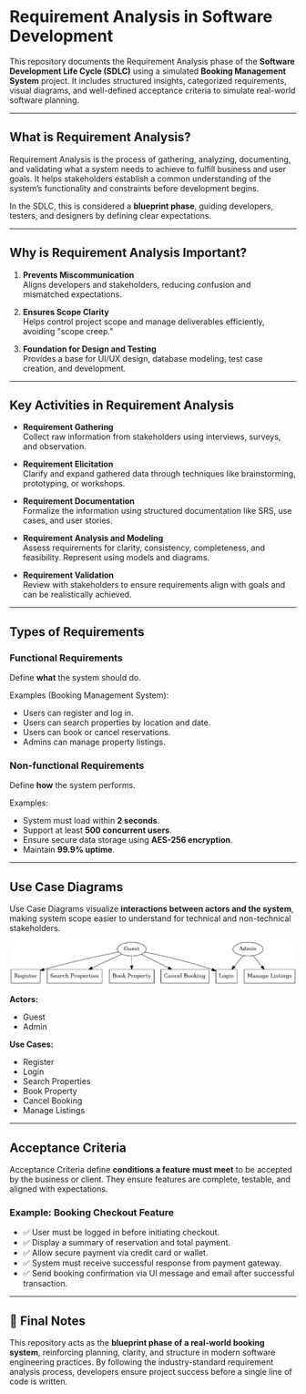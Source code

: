 # Requirement Analysis in Software Development

This repository documents the Requirement Analysis phase of the **Software Development Life Cycle (SDLC)** using a simulated **Booking Management System** project. It includes structured insights, categorized requirements, visual diagrams, and well-defined acceptance criteria to simulate real-world software planning.

---

## What is Requirement Analysis?

Requirement Analysis is the process of gathering, analyzing, documenting, and validating what a system needs to achieve to fulfill business and user goals. It helps stakeholders establish a common understanding of the system’s functionality and constraints before development begins.

In the SDLC, this is considered a **blueprint phase**, guiding developers, testers, and designers by defining clear expectations.

---

## Why is Requirement Analysis Important?

1. **Prevents Miscommunication**  
   Aligns developers and stakeholders, reducing confusion and mismatched expectations.

2. **Ensures Scope Clarity**  
   Helps control project scope and manage deliverables efficiently, avoiding "scope creep."

3. **Foundation for Design and Testing**  
   Provides a base for UI/UX design, database modeling, test case creation, and development.

---

## Key Activities in Requirement Analysis

- **Requirement Gathering**  
  Collect raw information from stakeholders using interviews, surveys, and observation.

- **Requirement Elicitation**  
  Clarify and expand gathered data through techniques like brainstorming, prototyping, or workshops.

- **Requirement Documentation**  
  Formalize the information using structured documentation like SRS, use cases, and user stories.

- **Requirement Analysis and Modeling**  
  Assess requirements for clarity, consistency, completeness, and feasibility. Represent using models and diagrams.

- **Requirement Validation**  
  Review with stakeholders to ensure requirements align with goals and can be realistically achieved.

---

## Types of Requirements

### Functional Requirements
Define **what** the system should do.

Examples (Booking Management System):
- Users can register and log in.
- Users can search properties by location and date.
- Users can book or cancel reservations.
- Admins can manage property listings.

### Non-functional Requirements
Define **how** the system performs.

Examples:
- System must load within **2 seconds**.
- Support at least **500 concurrent users**.
- Ensure secure data storage using **AES-256 encryption**.
- Maintain **99.9% uptime**.

---

## Use Case Diagrams

Use Case Diagrams visualize **interactions between actors and the system**, making system scope easier to understand for technical and non-technical stakeholders.

![Booking Use Case Diagram](https://raw.githubusercontent.com/ami798/requirement-analysis/main/alx-booking-uc.png)


**Actors:**
- Guest  
- Admin  

**Use Cases:**
- Register  
- Login  
- Search Properties  
- Book Property  
- Cancel Booking  
- Manage Listings  

---

## Acceptance Criteria

Acceptance Criteria define **conditions a feature must meet** to be accepted by the business or client. They ensure features are complete, testable, and aligned with expectations.

### Example: Booking Checkout Feature

- ✅ User must be logged in before initiating checkout.  
- ✅ Display a summary of reservation and total payment.  
- ✅ Allow secure payment via credit card or wallet.  
- ✅ System must receive successful response from payment gateway.  
- ✅ Send booking confirmation via UI message and email after successful transaction.

---

## 📌 Final Notes

This repository acts as the **blueprint phase of a real-world booking system**, reinforcing planning, clarity, and structure in modern software engineering practices. By following the industry-standard requirement analysis process, developers ensure project success before a single line of code is written.

